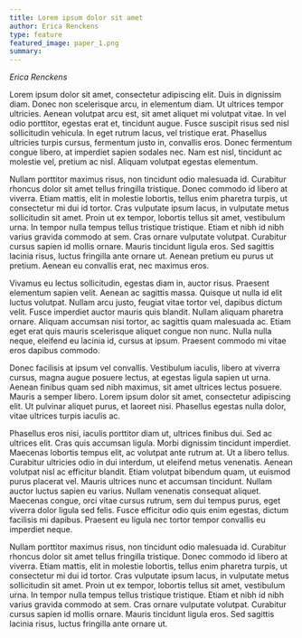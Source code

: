 ```yaml
---
title: Lorem ipsum dolor sit amet
author: Erica Renckens
type: feature
featured_image: paper_1.png
summary:
---
```

*Erica Renckens* 

Lorem ipsum dolor sit amet, consectetur adipiscing elit. Duis in dignissim diam. Donec non scelerisque arcu, in elementum diam. Ut ultrices tempor ultricies. Aenean volutpat arcu est, sit amet aliquet mi volutpat vitae. In vel odio porttitor, egestas erat et, tincidunt augue. Fusce suscipit risus sed nisl sollicitudin vehicula. In eget rutrum lacus, vel tristique erat. Phasellus ultricies turpis cursus, fermentum justo in, convallis eros. Donec fermentum congue libero, at imperdiet sapien sodales nec. Nam est nisl, tincidunt ac molestie vel, pretium ac nisl. Aliquam volutpat egestas elementum.

Nullam porttitor maximus risus, non tincidunt odio malesuada id. Curabitur rhoncus dolor sit amet tellus fringilla tristique. Donec commodo id libero at viverra. Etiam mattis, elit in molestie lobortis, tellus enim pharetra turpis, ut consectetur mi dui id tortor. Cras vulputate ipsum lacus, in vulputate metus sollicitudin sit amet. Proin ut ex tempor, lobortis tellus sit amet, vestibulum urna. In tempor nulla tempus tellus tristique tristique. Etiam et nibh id nibh varius gravida commodo at sem. Cras ornare vulputate volutpat. Curabitur cursus sapien id mollis ornare. Mauris tincidunt ligula eros. Sed sagittis lacinia risus, luctus fringilla ante ornare ut. Aenean pretium eu purus ut pretium. Aenean eu convallis erat, nec maximus eros.

Vivamus eu lectus sollicitudin, egestas diam in, auctor risus. Praesent elementum sapien velit. Aenean ac sagittis massa. Quisque ut nulla id elit luctus volutpat. Nullam arcu justo, feugiat vitae tortor vel, dapibus dictum velit. Fusce imperdiet auctor mauris quis blandit. Nullam aliquam pharetra ornare. Aliquam accumsan nisi tortor, ac sagittis quam malesuada ac. Etiam eget erat quis mauris scelerisque aliquet congue non nunc. Nulla nulla neque, eleifend eu lacinia id, cursus at ipsum. Praesent commodo mi vitae eros dapibus commodo.

Donec facilisis at ipsum vel convallis. Vestibulum iaculis, libero at viverra cursus, magna augue posuere lectus, at egestas ligula sapien ut urna. Aenean finibus quam sed nibh maximus, sit amet ultrices lectus posuere. Mauris a semper libero. Lorem ipsum dolor sit amet, consectetur adipiscing elit. Ut pulvinar aliquet purus, et laoreet nisi. Phasellus egestas nulla dolor, vitae ultrices turpis iaculis ac.

Phasellus eros nisi, iaculis porttitor diam ut, ultrices finibus dui. Sed ac ultrices elit. Cras quis accumsan ligula. Morbi dignissim tincidunt imperdiet. Maecenas lobortis tempus elit, ac volutpat ante rutrum at. Ut a libero tellus. Curabitur ultricies odio in dui interdum, ut eleifend metus venenatis. Aenean volutpat nisl ac efficitur blandit. Etiam volutpat bibendum quam, ut euismod purus placerat vel. Mauris ultrices nunc et accumsan tincidunt. Nullam auctor luctus sapien eu varius. Nullam venenatis consequat aliquet. Maecenas congue, orci vitae cursus rutrum, sem dui tempus purus, eget viverra dolor ligula sed felis. Fusce efficitur odio quis enim egestas, dictum facilisis mi dapibus. Praesent eu ligula nec tortor tempor convallis eu imperdiet neque.

Nullam porttitor maximus risus, non tincidunt odio malesuada id. Curabitur rhoncus dolor sit amet tellus fringilla tristique. Donec commodo id libero at viverra. Etiam mattis, elit in molestie lobortis, tellus enim pharetra turpis, ut consectetur mi dui id tortor. Cras vulputate ipsum lacus, in vulputate metus sollicitudin sit amet. Proin ut ex tempor, lobortis tellus sit amet, vestibulum urna. In tempor nulla tempus tellus tristique tristique. Etiam et nibh id nibh varius gravida commodo at sem. Cras ornare vulputate volutpat. Curabitur cursus sapien id mollis ornare. Mauris tincidunt ligula eros. Sed sagittis lacinia risus, luctus fringilla ante ornare ut.
